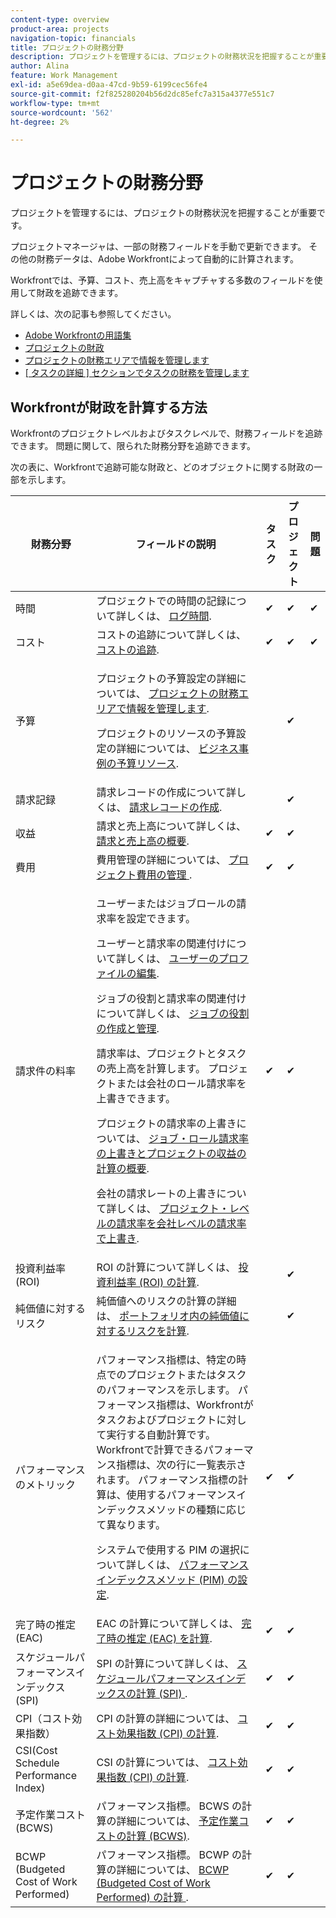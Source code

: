 ```yaml
---
content-type: overview
product-area: projects
navigation-topic: financials
title: プロジェクトの財務分野
description: プロジェクトを管理するには、プロジェクトの財務状況を把握することが重要です。
author: Alina
feature: Work Management
exl-id: a5e69dea-d0aa-47cd-9b59-6199cec56fe4
source-git-commit: f2f825280204b56d2dc85efc7a315a4377e551c7
workflow-type: tm+mt
source-wordcount: '562'
ht-degree: 2%

---
```


# プロジェクトの財務分野

プロジェクトを管理するには、プロジェクトの財務状況を把握することが重要です。

プロジェクトマネージャは、一部の財務フィールドを手動で更新できます。 その他の財務データは、Adobe Workfrontによって自動的に計算されます。

Workfrontでは、予算、コスト、売上高をキャプチャする多数のフィールドを使用して財政を追跡できます。

詳しくは、次の記事も参照してください。

* [Adobe Workfrontの用語集](../../../workfront-basics/navigate-workfront/workfront-navigation/workfront-terminology-glossary.md)
* [プロジェクトの財政](../../../manage-work/projects/project-finances/project-finances-overview.md)
* [プロジェクトの財務エリアで情報を管理します](../../../manage-work/projects/project-finances/manage-project-finance-area.md)
* [[ タスクの詳細 ] セクションでタスクの財務を管理します](../../../manage-work/tasks/manage-tasks/task-finances-in-details.md)

## Workfrontが財政を計算する方法

Workfrontのプロジェクトレベルおよびタスクレベルで、財務フィールドを追跡できます。 問題に関して、限られた財務分野を追跡できます。

次の表に、Workfrontで追跡可能な財政と、どのオブジェクトに関する財政の一部を示します。

<table style="table-layout:auto"> 
 <col> 
 <col> 
 <col> 
 <col> 
 <col> 
 <thead> 
  <tr> 
   <th>財務分野</th> 
   <th>フィールドの説明</th> 
   <th>タスク</th> 
   <th>プロジェクト</th> 
   <th>問題</th> 
  </tr> 
 </thead> 
 <tbody> 
  <tr> 
   <td>時間</td> 
   <td> プロジェクトでの時間の記録について詳しくは、 <a href="../../../timesheets/create-and-manage-timesheets/log-time.md" class="MCXref xref">ログ時間</a>. </td> 
   <td>✔</td> 
   <td>✔</td> 
   <td>✔</td> 
  </tr> 
  <tr> 
   <td> コスト</td> 
   <td>コストの追跡について詳しくは、 <a href="../../../manage-work/projects/project-finances/track-costs.md" class="MCXref xref">コストの追跡</a>.</td> 
   <td>✔</td> 
   <td>✔</td> 
   <td>✔</td> 
  </tr> 
  <tr> 
   <td>予算</td> 
   <td> <p>プロジェクトの予算設定の詳細については、 <a href="../../../manage-work/projects/project-finances/manage-project-finance-area.md" class="MCXref xref">プロジェクトの財務エリアで情報を管理します</a>.</p> <p>プロジェクトのリソースの予算設定の詳細については、 <a href="../../../manage-work/projects/define-a-business-case/budget-resources-in-business-case.md" class="MCXref xref">ビジネス事例の予算リソース</a>.</p> </td> 
   <td> </td> 
   <td>✔</td> 
   <td> </td> 
  </tr> 
  <tr> 
   <td>請求記録</td> 
   <td>請求レコードの作成について詳しくは、 <a href="../../../manage-work/projects/project-finances/create-billing-records.md" class="MCXref xref">請求レコードの作成</a>.</td> 
   <td> </td> 
   <td>✔</td> 
   <td> </td> 
  </tr> 
  <tr> 
   <td>収益</td> 
   <td> 請求と売上高について詳しくは、 <a href="../../../manage-work/projects/project-finances/billing-and-revenue-overview.md" class="MCXref xref">請求と売上高の概要</a>. </td> 
   <td>✔</td> 
   <td>✔</td> 
   <td> </td> 
  </tr> 
  <tr> 
   <td>費用</td> 
   <td>費用管理の詳細については、 <a href="../../../manage-work/projects/project-finances/manage-project-expenses.md" class="MCXref xref">プロジェクト費用の管理 </a>.</td> 
   <td>✔</td> 
   <td>✔</td> 
   <td> </td> 
  </tr> 
  <tr> 
   <td>請求件の料率</td> 
   <td> <p>ユーザーまたはジョブロールの請求率を設定できます。</p> <p>ユーザーと請求率の関連付けについて詳しくは、 <a href="../../../administration-and-setup/add-users/create-and-manage-users/edit-a-users-profile.md" class="MCXref xref">ユーザーのプロファイルの編集</a>.</p> <p>ジョブの役割と請求率の関連付けについて詳しくは、 <a href="../../../administration-and-setup/set-up-workfront/organizational-setup/create-manage-job-roles.md" class="MCXref xref">ジョブの役割の作成と管理</a>.</p> <p>請求率は、プロジェクトとタスクの売上高を計算します。 プロジェクトまたは会社のロール請求率を上書きできます。 </p> <p>プロジェクトの請求率の上書きについては、 <a href="../../../manage-work/projects/project-finances/override-role-billing-rates-and-calculate-project-revenue.md" class="MCXref xref">ジョブ・ロール請求率の上書きとプロジェクトの収益の計算の概要</a>.</p> <p>会社の請求レートの上書きについて詳しくは、 <a href="../../../manage-work/projects/project-finances/override-project-level-with-company-level-billing-rates.md" class="MCXref xref">プロジェクト・レベルの請求率を会社レベルの請求率で上書き</a>.</p> </td> 
   <td>✔</td> 
   <td>✔</td> 
   <td> </td> 
  </tr> 
  <tr> 
   <td>投資利益率 (ROI)</td> 
   <td> ROI の計算について詳しくは、 <a href="../../../manage-work/projects/project-finances/calculate-roi.md" class="MCXref xref">投資利益率 (ROI) の計算</a>. </td> 
   <td> </td> 
   <td>✔</td> 
   <td> </td> 
  </tr> 
  <tr> 
   <td>純価値に対するリスク</td> 
   <td>純価値へのリスクの計算の詳細は、 <a href="../../../manage-work/portfolios/portfolio-optimizer/calculate-risk-to-net-value-in-portfolio.md" class="MCXref xref">ポートフォリオ内の純価値に対するリスクを計算</a>.</td> 
   <td> </td> 
   <td>✔</td> 
   <td> </td> 
  </tr> 
  <tr> 
   <td>パフォーマンスのメトリック</td> 
   <td> <p>パフォーマンス指標は、特定の時点でのプロジェクトまたはタスクのパフォーマンスを示します。 パフォーマンス指標は、Workfrontがタスクおよびプロジェクトに対して実行する自動計算です。 Workfrontで計算できるパフォーマンス指標は、次の行に一覧表示されます。 パフォーマンス指標の計算は、使用するパフォーマンスインデックスメソッドの種類に応じて異なります。 </p> <p>システムで使用する PIM の選択について詳しくは、 <a href="../../../manage-work/projects/project-finances/set-pim.md" class="MCXref xref">パフォーマンスインデックスメソッド (PIM) の設定</a>.</p> </td> 
   <td>✔</td> 
   <td>✔</td> 
   <td> </td> 
  </tr> 
  <tr> 
   <td>完了時の推定 (EAC)</td> 
   <td> EAC の計算について詳しくは、 <a href="../../../manage-work/projects/project-finances/calculate-eac.md" class="MCXref xref">完了時の推定 (EAC) を計算</a>. </td> 
   <td>✔</td> 
   <td>✔</td> 
   <td> </td> 
  </tr> 
  <tr> 
   <td>スケジュールパフォーマンスインデックス (SPI)</td> 
   <td>SPI の計算について詳しくは、 <a href="../../../manage-work/projects/project-finances/calculate-spi.md" class="MCXref xref">スケジュールパフォーマンスインデックスの計算 (SPI) </a>.</td> 
   <td>✔</td> 
   <td>✔</td> 
   <td> </td> 
  </tr> 
  <tr> 
   <td>CPI（コスト効果指数）</td> 
   <td>CPI の計算の詳細については、 <a href="../../../manage-work/projects/project-finances/calculate-cpi.md" class="MCXref xref">コスト効果指数 (CPI) の計算</a>.</td> 
   <td>✔</td> 
   <td>✔</td> 
   <td> </td> 
  </tr> 
  <tr> 
   <td>CSI(Cost Schedule Performance Index)</td> 
   <td>CSI の計算については、 <a href="../../../manage-work/projects/project-finances/calculate-cpi.md" class="MCXref xref">コスト効果指数 (CPI) の計算</a>.</td> 
   <td>✔</td> 
   <td>✔</td> 
   <td> </td> 
  </tr> 
  <tr> 
   <td>予定作業コスト (BCWS)</td> 
   <td>パフォーマンス指標。 BCWS の計算の詳細については、 <a href="../../../manage-work/projects/project-finances/calculate-bcws.md" class="MCXref xref">予定作業コストの計算 (BCWS)</a>. </td> 
   <td>✔</td> 
   <td>✔</td> 
   <td> </td> 
  </tr> 
  <tr> 
   <td>BCWP (Budgeted Cost of Work Performed)</td> 
   <td>パフォーマンス指標。 BCWP の計算の詳細については、 <a href="../../../manage-work/projects/project-finances/calculate-bcwp.md" class="MCXref xref">BCWP (Budgeted Cost of Work Performed) の計算 </a>.</td> 
   <td>✔</td> 
   <td>✔</td> 
   <td> </td> 
  </tr> 
 </tbody> 
</table>

 
